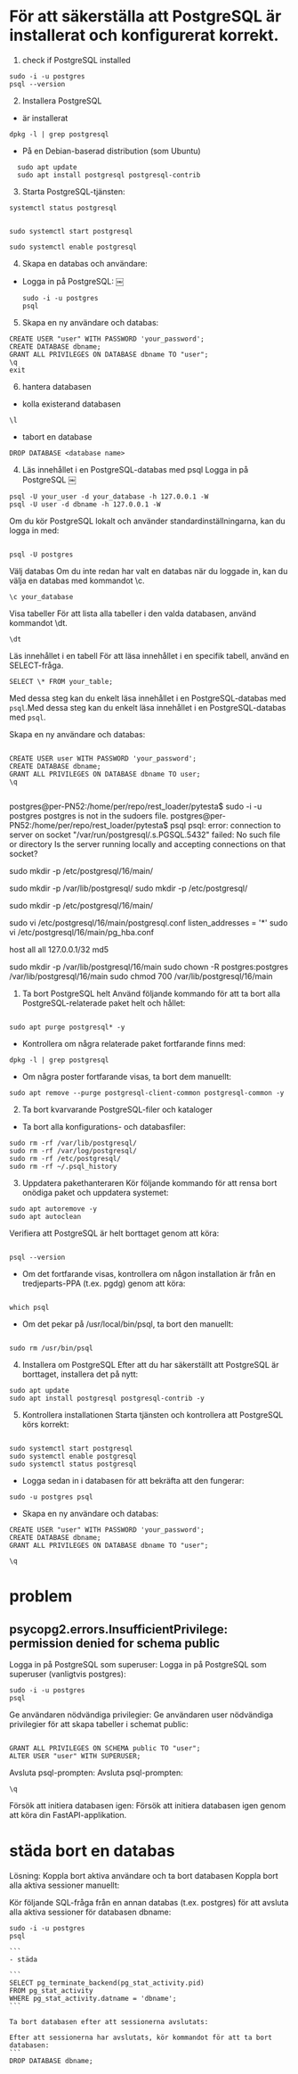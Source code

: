 # För att säkerställa att PostgreSQL är installerat och konfigurerat korrekt.

1. check if PostgreSQL installed

```
sudo -i -u postgres
psql --version
```

2. Installera PostgreSQL

- är installerat

```
dpkg -l | grep postgresql
```

- På en Debian-baserad distribution (som Ubuntu)

```
  sudo apt update
  sudo apt install postgresql postgresql-contrib

```

3. Starta PostgreSQL-tjänsten:

```
systemctl status postgresql


sudo systemctl start postgresql

sudo systemctl enable postgresql

```

4. Skapa en databas och användare:

- Logga in på PostgreSQL:
  ￼
  ```
  sudo -i -u postgres
  psql
  ```

5. Skapa en ny användare och databas:

```
CREATE USER "user" WITH PASSWORD 'your_password';
CREATE DATABASE dbname;
GRANT ALL PRIVILEGES ON DATABASE dbname TO "user";
\q
exit
```

6. hantera databasen

- kolla existerand databasen

```
\l
```

- tabort en database

```
DROP DATABASE <database name>
```

4. Läs innehållet i en PostgreSQL-databas med psql
   Logga in på PostgreSQL
   ￼

```
psql -U your_user -d your_database -h 127.0.0.1 -W
psql -U user -d dbname -h 127.0.0.1 -W

```

Om du kör PostgreSQL lokalt och använder standardinställningarna, kan du logga in med:

```

psql -U postgres
```

Välj databas
Om du inte redan har valt en databas när du loggade in, kan du välja en databas med kommandot \c.

```
\c your_database

```

Visa tabeller
För att lista alla tabeller i den valda databasen, använd kommandot \dt.

```
\dt
```

Läs innehållet i en tabell
För att läsa innehållet i en specifik tabell, använd en SELECT-fråga.

```
SELECT \* FROM your_table;
```

Med dessa steg kan du enkelt läsa innehållet i en PostgreSQL-databas med `psql`.Med dessa steg kan du enkelt läsa innehållet i en PostgreSQL-databas med `psql`.

Skapa en ny användare och databas:

```

CREATE USER user WITH PASSWORD 'your_password';
CREATE DATABASE dbname;
GRANT ALL PRIVILEGES ON DATABASE dbname TO user;
\q
```

```

```

postgres@per-PN52:/home/per/repo/rest_loader/pytesta$ sudo -i -u postgres
postgres is not in the sudoers file.
postgres@per-PN52:/home/per/repo/rest_loader/pytesta$ psql
psql: error: connection to server on socket "/var/run/postgresql/.s.PGSQL.5432" failed: No such file or directory
Is the server running locally and accepting connections on that socket?

sudo mkdir -p /etc/postgresql/16/main/

sudo mkdir -p /var/lib/postgresql/
sudo mkdir -p /etc/postgresql/

sudo mkdir -p /etc/postgresql/16/main/

sudo vi /etc/postgresql/16/main/postgresql.conf
listen_addresses = '\*'
sudo vi /etc/postgresql/16/main/pg_hba.conf

host all all 127.0.0.1/32 md5

sudo mkdir -p /var/lib/postgresql/16/main
sudo chown -R postgres:postgres /var/lib/postgresql/16/main
sudo chmod 700 /var/lib/postgresql/16/main

1. Ta bort PostgreSQL helt
   Använd följande kommando för att ta bort alla PostgreSQL-relaterade paket helt och hållet:

```

sudo apt purge postgresql* -y
```

- Kontrollera om några relaterade paket fortfarande finns med:

```
dpkg -l | grep postgresql
```

- Om några poster fortfarande visas, ta bort dem manuellt:

```
sudo apt remove --purge postgresql-client-common postgresql-common -y
```

2. Ta bort kvarvarande PostgreSQL-filer och kataloger

- Ta bort alla konfigurations- och databasfiler:

```
sudo rm -rf /var/lib/postgresql/
sudo rm -rf /var/log/postgresql/
sudo rm -rf /etc/postgresql/
sudo rm -rf ~/.psql_history
```

3. Uppdatera pakethanteraren
   Kör följande kommando för att rensa bort onödiga paket och uppdatera systemet:

```
sudo apt autoremove -y
sudo apt autoclean
```

Verifiera att PostgreSQL är helt borttaget genom att köra:

```

psql --version
```

- Om det fortfarande visas, kontrollera om någon installation är från en tredjeparts-PPA (t.ex. pgdg) genom att köra:

```

which psql
```

- Om det pekar på /usr/local/bin/psql, ta bort den manuellt:

```

sudo rm /usr/bin/psql
```

4. Installera om PostgreSQL
   Efter att du har säkerställt att PostgreSQL är borttaget, installera det på nytt:

```
sudo apt update
sudo apt install postgresql postgresql-contrib -y
```

5. Kontrollera installationen
   Starta tjänsten och kontrollera att PostgreSQL körs korrekt:

```

sudo systemctl start postgresql
sudo systemctl enable postgresql
sudo systemctl status postgresql

```

- Logga sedan in i databasen för att bekräfta att den fungerar:

```
sudo -u postgres psql
```

- Skapa en ny användare och databas:

```
CREATE USER "user" WITH PASSWORD 'your_password';
CREATE DATABASE dbname;
GRANT ALL PRIVILEGES ON DATABASE dbname TO "user";

\q
```

# problem

## psycopg2.errors.InsufficientPrivilege: permission denied for schema public

Logga in på PostgreSQL som superuser: Logga in på PostgreSQL som superuser (vanligtvis postgres):

```
sudo -i -u postgres
psql
```

Ge användaren nödvändiga privilegier: Ge användaren user nödvändiga privilegier för att skapa tabeller i schemat public:

```

GRANT ALL PRIVILEGES ON SCHEMA public TO "user";
ALTER USER "user" WITH SUPERUSER;
```

Avsluta psql-prompten: Avsluta psql-prompten:

```￼
\q

```

Försök att initiera databasen igen: Försök att initiera databasen igen genom att köra din FastAPI-applikation.

# städa bort en databas

Lösning: Koppla bort aktiva användare och ta bort databasen
Koppla bort alla aktiva sessioner manuellt:

Kör följande SQL-fråga från en annan databas (t.ex. postgres) för att avsluta alla aktiva sessioner för databasen dbname:

````
sudo -i -u postgres
psql

```￼
- städa

```￼
SELECT pg_terminate_backend(pg_stat_activity.pid)
FROM pg_stat_activity
WHERE pg_stat_activity.datname = 'dbname';
```￼

Ta bort databasen efter att sessionerna avslutats:

Efter att sessionerna har avslutats, kör kommandot för att ta bort databasen:
```￼
DROP DATABASE dbname;

````
